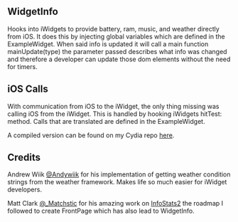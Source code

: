 WidgetInfo
----

Hooks into iWidgets to provide battery, ram, music, and weather directly from iOS. It does this by injecting global variables which are defined in the ExampleWidget. When said info is updated it will call a main function mainUpdate(type) the parameter passed describes what info was changed and therefore a developer can update those dom elements without the need for timers.

iOS Calls
----

With communication from iOS to the iWidget, the only thing missing was calling iOS from the iWidget. This is handled by hooking iWidgets hitTest: method. Calls that are translated are defined in the ExampleWidget.

A compiled version can be found on my Cydia repo <a href="http://junesiphone.com/supersecret/">here</a>.

Credits
----

Andrew Wiik <a href="https://twitter.com/Andywiik">@Andywiik</a> for his implementation of getting weather condition strings from the weather framework. Makes life so much easier for iWidget developers.

Matt Clark <a href="https://twitter.com/_Matchstic">@_Matchstic</a> for his amazing work on <a href="https://github.com/Matchstic/InfoStats2">InfoStats2</a> the roadmap I followed to create FrontPage which has also lead to WidgetInfo.

